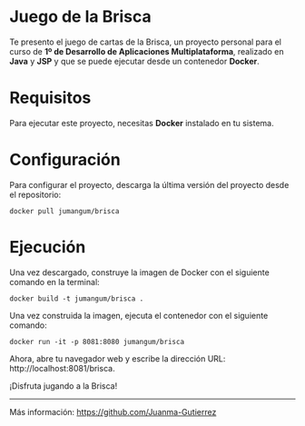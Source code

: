 # Juego de la Brisca

Te presento el juego de cartas de la Brisca, un proyecto personal para el curso de **1º de Desarrollo de Aplicaciones Multiplataforma**, realizado en **Java** y **JSP** y que se puede ejecutar desde un contenedor **Docker**.

# Requisitos
Para ejecutar este proyecto, necesitas **Docker** instalado en tu sistema.

# Configuración
Para configurar el proyecto, descarga la última versión del proyecto desde el repositorio:

```
docker pull jumangum/brisca
```

# Ejecución
Una vez descargado, construye la imagen de Docker con el siguiente comando en la terminal:

```
docker build -t jumangum/brisca .
```

Una vez construida la imagen, ejecuta el contenedor con el siguiente comando:

```
docker run -it -p 8081:8080 jumangum/brisca
```

Ahora, abre tu navegador web y escribe la dirección URL: http://localhost:8081/brisca.

¡Disfruta jugando a la Brisca!
***
Más información: https://github.com/Juanma-Gutierrez
